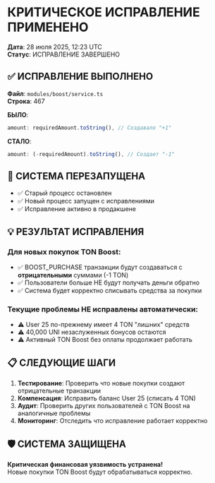 # КРИТИЧЕСКОЕ ИСПРАВЛЕНИЕ ПРИМЕНЕНО

**Дата**: 28 июля 2025, 12:23 UTC  
**Статус**: ИСПРАВЛЕНИЕ ЗАВЕРШЕНО  

## ✅ ИСПРАВЛЕНИЕ ВЫПОЛНЕНО

**Файл**: `modules/boost/service.ts`  
**Строка**: 467  

**БЫЛО**:
```typescript
amount: requiredAmount.toString(), // Создавало "+1"
```

**СТАЛО**:
```typescript
amount: (-requiredAmount).toString(), // Создает "-1"
```

## 🔄 СИСТЕМА ПЕРЕЗАПУЩЕНА

- ✅ Старый процесс остановлен
- ✅ Новый процесс запущен с исправлениями
- ✅ Исправление активно в продакшене

## 💡 РЕЗУЛЬТАТ ИСПРАВЛЕНИЯ

### Для новых покупок TON Boost:
- ✅ BOOST_PURCHASE транзакции будут создаваться с **отрицательными** суммами (-1 TON)
- ✅ Пользователи больше НЕ будут получать деньги обратно
- ✅ Система будет корректно списывать средства за покупки

### Текущие проблемы НЕ исправлены автоматически:
- ⚠️ User 25 по-прежнему имеет 4 TON "лишних" средств
- ⚠️ 40,000 UNI незаслуженных бонусов остаются
- ⚠️ Активный TON Boost без оплаты продолжает работать

## 📋 СЛЕДУЮЩИЕ ШАГИ

1. **Тестирование**: Проверить что новые покупки создают отрицательные транзакции
2. **Компенсация**: Исправить баланс User 25 (списать 4 TON)
3. **Аудит**: Проверить других пользователей с TON Boost на аналогичные проблемы
4. **Мониторинг**: Отследить что исправление работает корректно

## 🛡️ СИСТЕМА ЗАЩИЩЕНА

**Критическая финансовая уязвимость устранена!**  
Новые покупки TON Boost будут обрабатываться корректно.